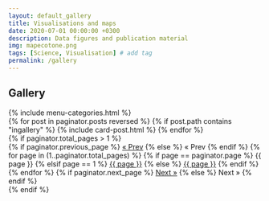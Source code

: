 ```yaml
---
layout: default_gallery
title: Visualisations and maps
date: 2020-07-01 00:00:00 +0300
description: Data figures and publication material
img: mapecotone.png
tags: [Science, Visualisation] # add tag
permalink: /gallery
---
```


<section class="mt-4 mb-5">
    <div class="container mb-4">
        <h1 class="font-weight-bold title">Gallery</h1>    
        <div class="row">
        {% include menu-categories.html %}
        </div>
    </div>

    
<div class="container-fluid">
    <div class="card-columns">        
        {% for post in paginator.posts reversed %}
            {% if post.path contains "ingallery" %}
                {% include card-post.html %}
        {% endfor %}            
    </div>
    <div class="row justify-content-center mt-5">
     <!-- Pagination links -->
        {% if paginator.total_pages > 1 %}
        <div class="pagination"> 
          {% if paginator.previous_page %}
            <a href="{{ paginator.previous_page_path | prepend: site.baseurl | replace: '//', '/' }}">&laquo; Prev</a>
          {% else %}
            <span class="prev">&laquo; Prev</span>
          {% endif %}
          {% for page in (1..paginator.total_pages) %}
            {% if page == paginator.page %}
              <span class="webjeda">{{ page }}</span>
            {% elsif page == 1 %}
              <a href="{{site.baseurl}}/">{{ page }}</a>
            {% else %}
              <a href="{{ site.paginate_path | prepend: site.baseurl | replace: '//', '/' | replace: ':num', page }}">{{ page }}</a>
            {% endif %}
          {% endfor %}
          {% if paginator.next_page %}
            <a href="{{ paginator.next_page_path | prepend: site.baseurl | replace: '//', '/' }}">Next &raquo;</a>
          {% else %}
            <span class="next">Next &raquo;</span>
          {% endif %}
        </div>
        {% endif %}      
    </div>
</div>
</section>
